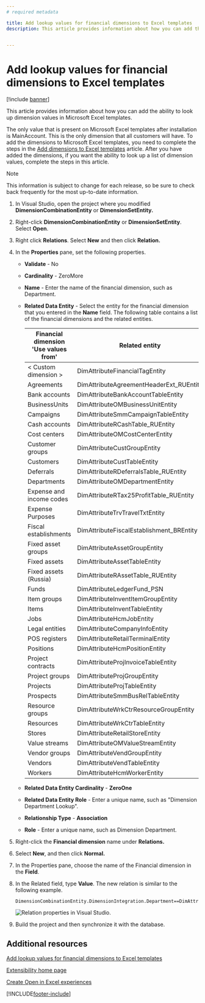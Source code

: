 ```yaml
---
# required metadata

title: Add lookup values for financial dimensions to Excel templates
description: This article provides information about how you can add the ability to look up dimension values in Microsoft Excel templates.


---
```


# Add lookup values for financial dimensions to Excel templates

[!include [banner](../includes/banner.md)]

This article provides information about how you can add the ability to look up dimension values in Microsoft Excel templates.

The only value that is present on Microsoft Excel templates after installation is MainAccount. This is the only dimension that all customers will have. To add the dimensions to Microsoft Excel templates, you need to complete the steps in the [Add dimensions to Excel templates](dimensions-overview.md) article. After you have added the dimensions, if you want the ability to look up a list of dimension values, complete the steps in this article. 

> [!NOTE]
> This information is subject to change for each release, so be sure to check back frequently for the most up-to-date information.

1.  In Visual Studio, open the project where you modified **DimensionCombinationEntity** or **DimensionSetEntity.**
2.  Right-click **DimensionCombinationEntity** or **DimensionSetEntity**. Select **Open**.
3.  Right click **Relations**. Select **New** and then click **Relation.**
4.  In the **Properties** pane, set the following properties.
    -   **Validate** - No
    -   **Cardinality** - ZeroMore
    -   **Name** - Enter the name of the financial dimension, such as Department.
    -   **Related Data Entity** - Select the entity for the financial dimension that you entered in the **Name** field. The following table contains a list of the financial dimensions and the related entities.

        | Financial dimension 'Use values from'     | Related entity                            |
        |-------------------------------------------|-------------------------------------------|
        | &lt; Custom dimension &gt;                | DimAttributeFinancialTagEntity            |
        | Agreements                                | DimAttributeAgreementHeaderExt\_RUEntity  |
        | Bank accounts                             | DimAttributeBankAccountTableEntity        |
        | BusinessUnits                             | DimAttributeOMBusinessUnitEntity          |
        | Campaigns                                 | DimAttributeSmmCampaignTableEntity        |
        | Cash accounts                             | DimAttributeRCashTable\_RUEntity          |
        | Cost centers                              | DimAttributeOMCostCenterEntity            |
        | Customer groups                           | DimAttributeCustGroupEntity               |
        | Customers                                 | DimAttributeCustTableEntity               |
        | Deferrals                                 | DimAttributeRDeferralsTable\_RUEntity     |
        | Departments                               | DimAttributeOMDepartmentEntity            |
        | Expense and income codes                  | DimAttributeRTax25ProfitTable\_RUEntity   |
        | Expense Purposes                          | DimAttributeTrvTravelTxtEntity            |
        | Fiscal establishments                     | DimAttributeFiscalEstablishment\_BREntity |
        | Fixed asset groups                        | DimAttributeAssetGroupEntity              |
        | Fixed assets                              | DimAttributeAssetTableEntity              |
        | Fixed assets (Russia)                     | DimAttributeRAssetTable\_RUEntity         |
        | Funds                                     | DimAttributeLedgerFund\_PSN               |
        | Item groups                               | DimAttributeInventItemGroupEntity         |
        | Items                                     | DimAttributeInventTableEntity             |
        | Jobs                                      | DimAttributeHcmJobEntity                  |
        | Legal entities                            | DimAttributeCompanyInfoEntity             |
        | POS registers                             | DimAttributeRetailTerminalEntity          |
        | Positions                                 | DimAttributeHcmPositionEntity             |
        | Project contracts                         | DimAttributeProjInvoiceTableEntity        |
        | Project groups                            | DimAttributeProjGroupEntity               |
        | Projects                                  | DimAttributeProjTableEntity               |
        | Prospects                                 | DimAttributeSmmBusRelTableEntity          |
        | Resource groups                           | DimAttributeWrkCtrResourceGroupEntity     |
        | Resources                                 | DimAttributeWrkCtrTableEntity             |
        | Stores                                    | DimAttributeRetailStoreEntity             |
        | Value streams                             | DimAttributeOMValueStreamEntity           |
        | Vendor groups                             | DimAttributeVendGroupEntity               |
        | Vendors                                   | DimAttributeVendTableEntity               |
        | Workers                                   | DimAttributeHcmWorkerEntity               |

    -   **Related Data Entity Cardinality** - **ZeroOne**
    -   **Related Data Entity Role** - Enter a unique name, such as "Dimension Department Lookup".
    -   **Relationship Type** - **Association**
    -   **Role** - Enter a unique name, such as Dimension Department.

5.  Right-click the **Financial dimension** name under **Relations.**
6.  Select **New**, and then click **Normal.**
7.  In the Properties pane, choose the name of the Financial dimension in the **Field**.
8.  In the Related field, type **Value**. The new relation is similar to the following example.
    
    ```xpp
    DimensionCombinationEntity.DimensionIntegration.Department==DimAttributeOMDepartmentEntity.Value
    ```

    ![Relation properties in Visual Studio.](./media/lookupwiki.png)

9.  Build the project and then synchronize it with the database.


## Additional resources

[Add lookup values for financial dimensions to Excel templates](add-dimensions-excel-templates.md)

[Extensibility home page](../extensibility/extensibility-home-page.md)

[Create Open in Excel experiences](../office-integration/office-integration-edit-excel.md)


[!INCLUDE[footer-include](../../../includes/footer-banner.md)]

